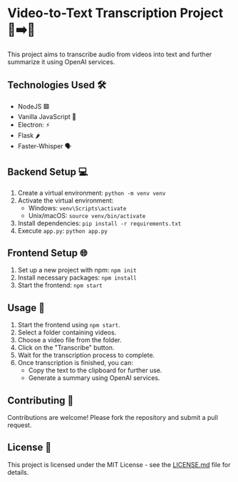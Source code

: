 # Video-to-Text Transcription Project 🎥➡️📝

This project aims to transcribe audio from videos into text and further summarize it using OpenAI services.

## Technologies Used 🛠️
- NodeJS 🟩
- Vanilla JavaScript 🍦
- Electron: ⚡️
- Flask 🌶️
- Faster-Whisper 🗣️

## Backend Setup 💻
1. Create a virtual environment: `python -m venv venv`
2. Activate the virtual environment:
   - Windows: `venv\Scripts\activate`
   - Unix/macOS: `source venv/bin/activate`
3. Install dependencies: `pip install -r requirements.txt`
4. Execute `app.py`: `python app.py`

## Frontend Setup 🌐
1. Set up a new project with npm: `npm init`
2. Install necessary packages: `npm install`
3. Start the frontend: `npm start`

## Usage 🚀
1. Start the frontend using `npm start`.
2. Select a folder containing videos.
3. Choose a video file from the folder.
4. Click on the "Transcribe" button.
5. Wait for the transcription process to complete.
6. Once transcription is finished, you can:
   - Copy the text to the clipboard for further use.
   - Generate a summary using OpenAI services.

## Contributing 🤝
Contributions are welcome! Please fork the repository and submit a pull request.

## License 📄
This project is licensed under the MIT License - see the [LICENSE.md](LICENSE.md) file for details.

